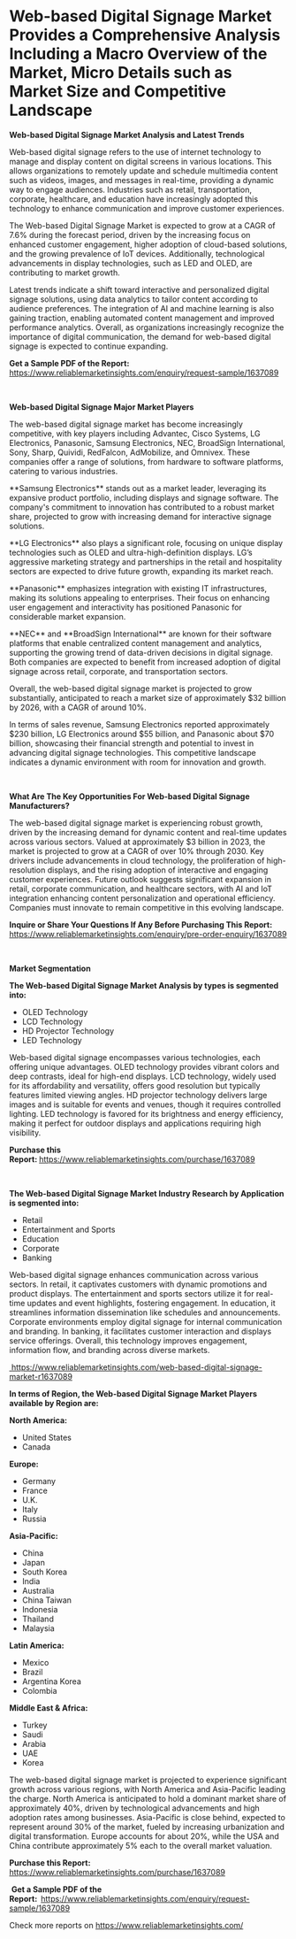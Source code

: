 <p><h1>Web-based Digital Signage Market Provides a Comprehensive Analysis Including a Macro Overview of the Market, Micro Details such as Market Size and Competitive Landscape</h1></p><p><strong>Web-based Digital Signage Market Analysis and Latest Trends</strong></p>
<p><p>Web-based digital signage refers to the use of internet technology to manage and display content on digital screens in various locations. This allows organizations to remotely update and schedule multimedia content such as videos, images, and messages in real-time, providing a dynamic way to engage audiences. Industries such as retail, transportation, corporate, healthcare, and education have increasingly adopted this technology to enhance communication and improve customer experiences.</p><p>The Web-based Digital Signage Market is expected to grow at a CAGR of 7.6% during the forecast period, driven by the increasing focus on enhanced customer engagement, higher adoption of cloud-based solutions, and the growing prevalence of IoT devices. Additionally, technological advancements in display technologies, such as LED and OLED, are contributing to market growth. </p><p>Latest trends indicate a shift toward interactive and personalized digital signage solutions, using data analytics to tailor content according to audience preferences. The integration of AI and machine learning is also gaining traction, enabling automated content management and improved performance analytics. Overall, as organizations increasingly recognize the importance of digital communication, the demand for web-based digital signage is expected to continue expanding.</p></p>
<p><strong>Get a Sample PDF of the Report:&nbsp;</strong> <a href="https://www.reliablemarketinsights.com/enquiry/request-sample/1637089?utm_campaign=3270&utm_medium=2&utm_source=Github&utm_content=ia&utm_term=23032025&utm_id=web-based-digital-signage">https://www.reliablemarketinsights.com/enquiry/request-sample/1637089</a></p>
<p>&nbsp;</p>
<p><strong>Web-based Digital Signage Major Market Players</strong></p>
<p><p>The web-based digital signage market has become increasingly competitive, with key players including Advantec, Cisco Systems, LG Electronics, Panasonic, Samsung Electronics, NEC, BroadSign International, Sony, Sharp, Quividi, RedFalcon, AdMobilize, and Omnivex. These companies offer a range of solutions, from hardware to software platforms, catering to various industries.</p><p>**Samsung Electronics** stands out as a market leader, leveraging its expansive product portfolio, including displays and signage software. The company's commitment to innovation has contributed to a robust market share, projected to grow with increasing demand for interactive signage solutions.</p><p>**LG Electronics** also plays a significant role, focusing on unique display technologies such as OLED and ultra-high-definition displays. LG’s aggressive marketing strategy and partnerships in the retail and hospitality sectors are expected to drive future growth, expanding its market reach.</p><p>**Panasonic** emphasizes integration with existing IT infrastructures, making its solutions appealing to enterprises. Their focus on enhancing user engagement and interactivity has positioned Panasonic for considerable market expansion.</p><p>**NEC** and **BroadSign International** are known for their software platforms that enable centralized content management and analytics, supporting the growing trend of data-driven decisions in digital signage. Both companies are expected to benefit from increased adoption of digital signage across retail, corporate, and transportation sectors.</p><p>Overall, the web-based digital signage market is projected to grow substantially, anticipated to reach a market size of approximately $32 billion by 2026, with a CAGR of around 10%. </p><p>In terms of sales revenue, Samsung Electronics reported approximately $230 billion, LG Electronics around $55 billion, and Panasonic about $70 billion, showcasing their financial strength and potential to invest in advancing digital signage technologies. This competitive landscape indicates a dynamic environment with room for innovation and growth.</p></p>
<p>&nbsp;</p>
<p><strong>What Are The Key Opportunities For Web-based Digital Signage Manufacturers?</strong></p>
<p><p>The web-based digital signage market is experiencing robust growth, driven by the increasing demand for dynamic content and real-time updates across various sectors. Valued at approximately $3 billion in 2023, the market is projected to grow at a CAGR of over 10% through 2030. Key drivers include advancements in cloud technology, the proliferation of high-resolution displays, and the rising adoption of interactive and engaging customer experiences. Future outlook suggests significant expansion in retail, corporate communication, and healthcare sectors, with AI and IoT integration enhancing content personalization and operational efficiency. Companies must innovate to remain competitive in this evolving landscape.</p></p>
<p><strong>Inquire or Share Your Questions If Any Before Purchasing This Report:</strong> <a href="https://www.reliablemarketinsights.com/enquiry/pre-order-enquiry/1637089?utm_campaign=3270&utm_medium=2&utm_source=Github&utm_content=ia&utm_term=23032025&utm_id=web-based-digital-signage">https://www.reliablemarketinsights.com/enquiry/pre-order-enquiry/1637089</a></p>
<p>&nbsp;</p>
<p><strong>Market Segmentation</strong></p>
<p><strong>The Web-based Digital Signage Market Analysis by types is segmented into:</strong></p>
<p><ul><li>OLED Technology</li><li>LCD Technology</li><li>HD Projector Technology</li><li>LED Technology</li></ul></p>
<p><p>Web-based digital signage encompasses various technologies, each offering unique advantages. OLED technology provides vibrant colors and deep contrasts, ideal for high-end displays. LCD technology, widely used for its affordability and versatility, offers good resolution but typically features limited viewing angles. HD projector technology delivers large images and is suitable for events and venues, though it requires controlled lighting. LED technology is favored for its brightness and energy efficiency, making it perfect for outdoor displays and applications requiring high visibility.</p></p>
<p><strong>Purchase this Report:&nbsp;</strong><a href="https://www.reliablemarketinsights.com/purchase/1637089?utm_campaign=3270&utm_medium=2&utm_source=Github&utm_content=ia&utm_term=23032025&utm_id=web-based-digital-signage">https://www.reliablemarketinsights.com/purchase/1637089</a></p>
<p>&nbsp;</p>
<p><strong>The Web-based Digital Signage Market Industry Research by Application is segmented into:</strong></p>
<p><ul><li>Retail</li><li>Entertainment and Sports</li><li>Education</li><li>Corporate</li><li>Banking</li></ul></p>
<p><p>Web-based digital signage enhances communication across various sectors. In retail, it captivates customers with dynamic promotions and product displays. The entertainment and sports sectors utilize it for real-time updates and event highlights, fostering engagement. In education, it streamlines information dissemination like schedules and announcements. Corporate environments employ digital signage for internal communication and branding. In banking, it facilitates customer interaction and displays service offerings. Overall, this technology improves engagement, information flow, and branding across diverse markets.</p></p>
<p><a href="https://www.reliablemarketinsights.com/web-based-digital-signage-market-r1637089?utm_campaign=3270&utm_medium=2&utm_source=Github&utm_content=ia&utm_term=23032025&utm_id=web-based-digital-signage">&nbsp;https://www.reliablemarketinsights.com/web-based-digital-signage-market-r1637089</a></p>
<p><strong>In terms of Region, the Web-based Digital Signage Market Players available by Region are:</strong></p>
<p>
    <p> <strong> North America: </strong>
        <ul>
            <li>United States</li>
            <li>Canada</li>
        </ul>
        </p> 
    <p> <strong> Europe: </strong>
        <ul>
            <li>Germany</li>
            <li>France</li>
            <li>U.K.</li>
            <li>Italy</li>
            <li>Russia</li>
        </ul>
        </p> 
    <p> <strong> Asia-Pacific: </strong>
        <ul>
            <li>China</li>
            <li>Japan</li>
            <li>South Korea</li>
            <li>India</li>
            <li>Australia</li>
            <li>China Taiwan</li>
            <li>Indonesia</li>
            <li>Thailand</li>
            <li>Malaysia</li>
        </ul>
        </p> 
    <p> <strong> Latin America: </strong>
        <ul>
            <li>Mexico</li>
            <li>Brazil</li>
            <li>Argentina Korea</li>
            <li>Colombia</li>
        </ul>
        </p> 
    <p> <strong> Middle East & Africa: </strong>
        <ul>
            <li>Turkey</li>
            <li>Saudi</li>
            <li>Arabia</li>
            <li>UAE</li>
            <li>Korea</li>
        </ul>
    </p>
    </p>
<p><p>The web-based digital signage market is projected to experience significant growth across various regions, with North America and Asia-Pacific leading the charge. North America is anticipated to hold a dominant market share of approximately 40%, driven by technological advancements and high adoption rates among businesses. Asia-Pacific is close behind, expected to represent around 30% of the market, fueled by increasing urbanization and digital transformation. Europe accounts for about 20%, while the USA and China contribute approximately 5% each to the overall market valuation.</p></p>
<p><strong>Purchase this Report: </strong><a href="https://www.reliablemarketinsights.com/purchase/1637089?utm_campaign=3270&utm_medium=2&utm_source=Github&utm_content=ia&utm_term=23032025&utm_id=web-based-digital-signage">https://www.reliablemarketinsights.com/purchase/1637089</a></p>
<p>&nbsp;<strong>Get a Sample PDF of the Report:&nbsp;&nbsp;</strong><a href="https://www.reliablemarketinsights.com/enquiry/request-sample/1637089?utm_campaign=3270&utm_medium=2&utm_source=Github&utm_content=ia&utm_term=23032025&utm_id=web-based-digital-signage">https://www.reliablemarketinsights.com/enquiry/request-sample/1637089</a></p>
<p><strong></strong></p>
<p>Check more reports on <a href="https://www.reliablemarketinsights.com/?utm_campaign=3270&utm_medium=2&utm_source=Github&utm_content=ia&utm_term=23032025&utm_id=web-based-digital-signage">https://www.reliablemarketinsights.com/</a></p>